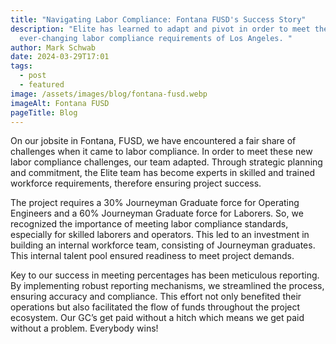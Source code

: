 ```yaml
---
title: "Navigating Labor Compliance: Fontana FUSD's Success Story"
description: "Elite has learned to adapt and pivot in order to meet the
  ever-changing labor compliance requirements of Los Angeles. "
author: Mark Schwab
date: 2024-03-29T17:01
tags:
  - post
  - featured
image: /assets/images/blog/fontana-fusd.webp
imageAlt: Fontana FUSD
pageTitle: Blog
---
```

On our jobsite in Fontana, FUSD, we have encountered a fair share of challenges when it came to labor compliance. In order to meet these new labor compliance challenges, our team adapted. Through strategic planning and commitment, the Elite team has become experts in skilled and trained workforce requirements, therefore ensuring project success.



The project requires a 30% Journeyman Graduate force for Operating Engineers and a 60% Journeyman Graduate force for Laborers. So, we recognized the importance of meeting labor compliance standards, especially for skilled laborers and operators. This led to an investment in building an internal workforce team, consisting of Journeyman graduates. This internal talent pool ensured readiness to meet project demands.



Key to our success in meeting percentages has been meticulous reporting. By implementing robust reporting mechanisms, we streamlined the process, ensuring accuracy and compliance. This effort not only benefited their operations but also facilitated the flow of funds throughout the project ecosystem. Our GC’s get paid without a hitch which means we get paid without a problem. Everybody wins!
